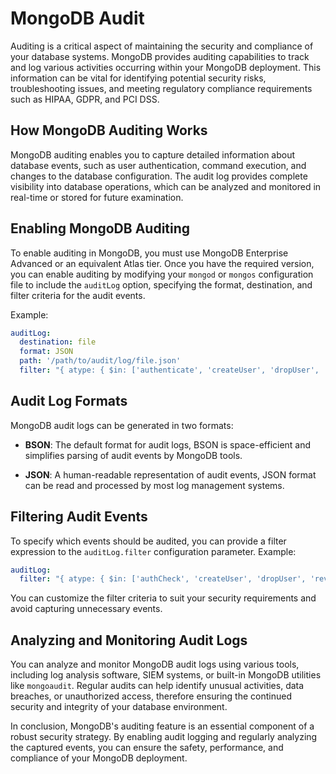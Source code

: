 # MongoDB Audit

Auditing is a critical aspect of maintaining the security and compliance of your database systems. MongoDB provides auditing capabilities to track and log various activities occurring within your MongoDB deployment. This information can be vital for identifying potential security risks, troubleshooting issues, and meeting regulatory compliance requirements such as HIPAA, GDPR, and PCI DSS.

## How MongoDB Auditing Works

MongoDB auditing enables you to capture detailed information about database events, such as user authentication, command execution, and changes to the database configuration. The audit log provides complete visibility into database operations, which can be analyzed and monitored in real-time or stored for future examination.

## Enabling MongoDB Auditing

To enable auditing in MongoDB, you must use MongoDB Enterprise Advanced or an equivalent Atlas tier. Once you have the required version, you can enable auditing by modifying your `mongod` or `mongos` configuration file to include the `auditLog` option, specifying the format, destination, and filter criteria for the audit events.

Example:

```yaml
auditLog:
  destination: file
  format: JSON
  path: '/path/to/audit/log/file.json'
  filter: "{ atype: { $in: ['authenticate', 'createUser', 'dropUser', 'revokeRolesFromUser'] }}"
```

## Audit Log Formats

MongoDB audit logs can be generated in two formats:

- **BSON**: The default format for audit logs, BSON is space-efficient and simplifies parsing of audit events by MongoDB tools.

- **JSON**: A human-readable representation of audit events, JSON format can be read and processed by most log management systems.

## Filtering Audit Events

To specify which events should be audited, you can provide a filter expression to the `auditLog.filter` configuration parameter.
Example:

```yaml
auditLog:
  filter: "{ atype: { $in: ['authCheck', 'createUser', 'dropUser', 'revokeRolesFromUser'] }}"
```

You can customize the filter criteria to suit your security requirements and avoid capturing unnecessary events.

## Analyzing and Monitoring Audit Logs

You can analyze and monitor MongoDB audit logs using various tools, including log analysis software, SIEM systems, or built-in MongoDB utilities like `mongoaudit`. Regular audits can help identify unusual activities, data breaches, or unauthorized access, therefore ensuring the continued security and integrity of your database environment.

In conclusion, MongoDB's auditing feature is an essential component of a robust security strategy. By enabling audit logging and regularly analyzing the captured events, you can ensure the safety, performance, and compliance of your MongoDB deployment.
